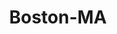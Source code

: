---
title: Boston-MA
slug: boston-ma
f_state:
- cms/state/massachusetts.md
f_locations:
- cms/payday-loan/banco-mercio-inc-5114.md
- cms/payday-loan/boston-check-cashers-5393.md
- cms/payday-loan/boston-check-cashers-5399.md
- cms/payday-loan/boston-check-cashers-5400.md
- cms/payday-loan/boston-check-cashers-5422.md
- cms/payday-loan/central-square-check-cashing-i-9621.md
- cms/payday-loan/global-communication-record-19012.md
- cms/payday-loan/international-cash-mgmt-corp-19731.md
- cms/payday-loan/national-bankcard-systems-22456.md
- cms/payday-loan/south-boston-check-cashing-26529.md
- cms/payday-loan/t-b-diamond-27082.md
- cms/payday-loan/xtra-cash-28925.md
updated-on: '2024-05-30T13:41:28.615Z'
created-on: '2024-05-30T13:41:28.615Z'
published-on: '2024-05-30T13:54:32.469Z'
f_city: Boston
layout: '[city].html'
tags: city
---